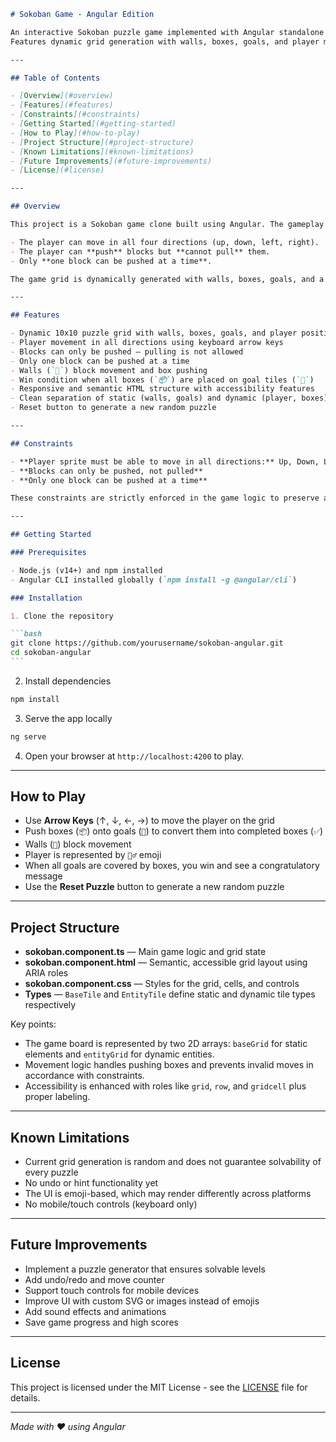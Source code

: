 ````markdown
# Sokoban Game - Angular Edition

An interactive Sokoban puzzle game implemented with Angular standalone components.  
Features dynamic grid generation with walls, boxes, goals, and player movement using emoji tiles.

---

## Table of Contents

- [Overview](#overview)
- [Features](#features)
- [Constraints](#constraints)
- [Getting Started](#getting-started)
- [How to Play](#how-to-play)
- [Project Structure](#project-structure)
- [Known Limitations](#known-limitations)
- [Future Improvements](#future-improvements)
- [License](#license)

---

## Overview

This project is a Sokoban game clone built using Angular. The gameplay follows the classic Sokoban rules:

- The player can move in all four directions (up, down, left, right).
- The player can **push** blocks but **cannot pull** them.
- Only **one block can be pushed at a time**.

The game grid is dynamically generated with walls, boxes, goals, and a player sprite represented by emoji. The logic ensures the player’s movement and block pushing respects these constraints, creating a challenging puzzle experience.

---

## Features

- Dynamic 10x10 puzzle grid with walls, boxes, goals, and player position
- Player movement in all directions using keyboard arrow keys
- Blocks can only be pushed — pulling is not allowed
- Only one block can be pushed at a time
- Walls (`🧱`) block movement and box pushing
- Win condition when all boxes (`📦`) are placed on goal tiles (`🎯`)
- Responsive and semantic HTML structure with accessibility features
- Clean separation of static (walls, goals) and dynamic (player, boxes) elements
- Reset button to generate a new random puzzle

---

## Constraints

- **Player sprite must be able to move in all directions:** Up, Down, Left, Right
- **Blocks can only be pushed, not pulled**
- **Only one block can be pushed at a time**

These constraints are strictly enforced in the game logic to preserve authentic Sokoban gameplay.

---

## Getting Started

### Prerequisites

- Node.js (v14+) and npm installed
- Angular CLI installed globally (`npm install -g @angular/cli`)

### Installation

1. Clone the repository

```bash
git clone https://github.com/yourusername/sokoban-angular.git
cd sokoban-angular
```
````

2. Install dependencies

```bash
npm install
```

3. Serve the app locally

```bash
ng serve
```

4. Open your browser at `http://localhost:4200` to play.

---

## How to Play

- Use **Arrow Keys** (↑, ↓, ←, →) to move the player on the grid
- Push boxes (`📦`) onto goals (`🎯`) to convert them into completed boxes (`✅`)
- Walls (`🧱`) block movement
- Player is represented by `🧍‍♂️` emoji
- When all goals are covered by boxes, you win and see a congratulatory message
- Use the **Reset Puzzle** button to generate a new random puzzle

---

## Project Structure

- **sokoban.component.ts** — Main game logic and grid state
- **sokoban.component.html** — Semantic, accessible grid layout using ARIA roles
- **sokoban.component.css** — Styles for the grid, cells, and controls
- **Types** — `BaseTile` and `EntityTile` define static and dynamic tile types respectively

Key points:

- The game board is represented by two 2D arrays: `baseGrid` for static elements and `entityGrid` for dynamic entities.
- Movement logic handles pushing boxes and prevents invalid moves in accordance with constraints.
- Accessibility is enhanced with roles like `grid`, `row`, and `gridcell` plus proper labeling.

---

## Known Limitations

- Current grid generation is random and does not guarantee solvability of every puzzle
- No undo or hint functionality yet
- The UI is emoji-based, which may render differently across platforms
- No mobile/touch controls (keyboard only)

---

## Future Improvements

- Implement a puzzle generator that ensures solvable levels
- Add undo/redo and move counter
- Support touch controls for mobile devices
- Improve UI with custom SVG or images instead of emojis
- Add sound effects and animations
- Save game progress and high scores

---

## License

This project is licensed under the MIT License - see the [LICENSE](LICENSE) file for details.

---

_Made with ❤️ using Angular_

```

```

